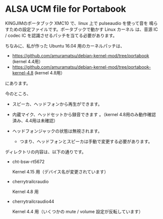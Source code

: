 # ALSA UCM file for Portabook

KINGJIMのポータブック XMC10 で、linux 上で pulseaudio を使って音を
鳴らすための設定ファイルです。ポータブックで動かす Linux カーネル
は、音源 IC / codec IC を認識させるパッチを当てる必要があります。

ちなみに、私が作った Ubuntu 16.04 用のカーネルパッチは、

* https://github.com/amuramatsu/debian-kernel-mod/tree/portabook (kernel 4.4用）
* https://github.com/amuramatsu/debian-kernel-mod/tree/portabook-kernel-4.8 (kernel 4.8用）

にあります。

今のところ、

* スピーカ、ヘッドフォンから再生ができます。

* 内蔵マイク、ヘッドセットから録音できます 。（kernel 4.8用のみ動作確認済み、4.4用は未確認）

* ヘッドフォンジャックの状態は無視されます。

  - つまり、ヘッドフォンとスピーカは手動で変更する必要があります。
  
ディレクトリの内容は、以下の通りです。

* cht-bsw-rt5672

  Kernel 4.15 用（デバイス名が変更されています）

* cherrytrailcraudio

  Kernel 4.8 用

* cherrytrailcraudio44

  Kernel 4.4 用（いくつかの mute / volume 設定が反転しています）
